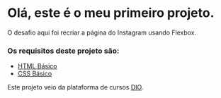 # Olá, este é o meu primeiro projeto.

O desafio aqui foi recriar a página do Instagram usando Flexbox.

### Os requisitos deste projeto são:

- [HTML Básico](https://www.w3schools.com/html/)
- [CSS Básico](https://developer.mozilla.org/pt-BR/docs/Web/CSS)

Este projeto veio da plataforma de cursos [DIO](https://web.dio.me/).